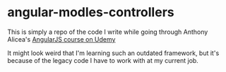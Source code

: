 # angular-modles-controllers

This is simply a repo of the code I write while going through Anthony Alicea's [AngularJS course on Udemy](https://www.udemy.com/course/learn-angularjs/)

It might look weird that I'm learning such an outdated framework, but it's because of the legacy code I have to work with at my current job.
